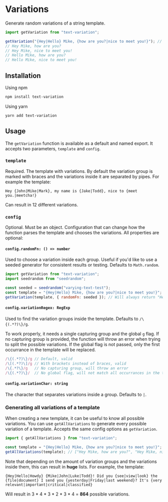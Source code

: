 # Variations

Generate random variations of a string template.

```ts
import getVariation from "text-variation";

getVariation("{Hey|Hello} Mike, {how are you?|nice to meet you!}"); // Will return one of:
// Hey Mike, how are you?
// Hey Mike, nice to meet you!
// Hello Mike, how are you?
// Hello Mike, nice to meet you!
```

## Installation

Using npm

```bash
npm install text-variation
```

Using yarn

```bash
yarn add text-variation
```

## Usage

The `getVariation` function is available as a default and named export. It accepts two parameters, `template` and `config`.

### `template`

Required. The template with variations. By default the variation group is marked with braces and the variations inside it are separated by pipes. For example the template:

```
Hey {John|Mike|Mark}, my name is {Jake|Todd}, nice to {meet you.|meetcha!}
```

Can result in 12 different variations.

### `config`

Optional. Must be an object. Configuration that can change how the function parses the template and chooses the variations. All properties are optional:

#### `config.randomFn: () => number`

Used to choose a variation inside each group. Useful if you'd like to use a seeded generator for consistent results or testing. Defaults to `Math.random`.

```js
import getVariation from "text-variation";
import seedrandom from "seedrandom";

const seeded = seedrandom("varying-text-test");
const template = "{Hey|Hello} Mike, {how are you?|nice to meet you!}";
getVariation(template, { randomFn: seeded }); // Will always return "Hey Mike, nice to meet you!"
```

#### `config.variationRegex: RegExp`

Used to find the variation groups inside the template. Defaults to `/\{(.*?)\}/g`.

To work properly, it needs a single capturing group and the global `g` flag. If no capturing group is provided, the function will throw an error when trying to split the possible variations. If the global flag is not passed, only the first occurrance in the template will be replaced.

```ts
/\{(.*?)\}/g // Default, valid
/\[(.*?)\]/g // With brackets instead of braces, valid
/\{.*?\}/g   // No capturing group, will throw an error
/\{(.*?)\}/  // No global flag, will not match all occurrances in the template
```

#### `config.variationChar: string`

The character that separates variations inside a group. Defaults to `|`.

### Generating all variations of a template

When creating a new template, it can be useful to know all possible variations. You can use `getAllVariations` to generate every possible variation of a template. Accepts the same config options as `getVariation`.

```js
import { getAllVariations } from "text-variation";

const template = "{Hey|Hello} Mike, {how are you?|nice to meet you!}";
getAllVariations(template); // ["Hey Mike, how are you?", "Hey Mike, nice to meet you!", "Hello Mike, how are you?", "Hello Mike, nice to meet you!"]
```

Note that depending on the amount of variation groups and the variations inside them, this can result in **huge** lists. For example, the template:

```
{Hey|Hello|Howdy} {Mike|John|Luke|Todd}! Did you {see|view|look} the {file|document} I send you {yesterday|Friday|last weekend}? It's {very relevant|important|critical|classified}
```

Will result in 3 \* 4 \* 3 \* 2 \* 3 \* 4 = **864** possible variations.
